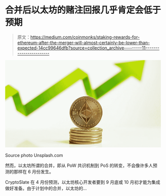 # 合并后以太坊的赌注回报几乎肯定会低于预期

> 原文：<https://medium.com/coinmonks/staking-rewards-for-ethereum-after-the-merger-will-almost-certainly-be-lower-than-expected-14cc99646dfb?source=collection_archive---------11----------------------->

![](img/78fadf505e1230ac59f16cf4ce5fb563.png)

Source photo Unsplash.com

然而，以太坊所谓的合并，即从 PoW 共识机制到 PoS 的转变，不会像许多人预测的那样在 6 月份发生。

CryptoSlate 在 4 月份预测，以太坊核心开发者要到 9 月底或 10 月初才能为集成做好准备。由于计划中的合并，以太坊的…